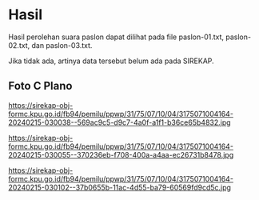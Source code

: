 # Hasil

Hasil perolehan suara paslon dapat dilihat pada file paslon-01.txt, paslon-02.txt, dan paslon-03.txt.

Jika tidak ada, artinya data tersebut belum ada pada SIREKAP.

## Foto C Plano

https://sirekap-obj-formc.kpu.go.id/fb94/pemilu/ppwp/31/75/07/10/04/3175071004164-20240215-030038--569ac9c5-d9c7-4a0f-a1f1-b36ce65b4832.jpg

https://sirekap-obj-formc.kpu.go.id/fb94/pemilu/ppwp/31/75/07/10/04/3175071004164-20240215-030055--370236eb-f708-400a-a4aa-ec26731b8478.jpg

https://sirekap-obj-formc.kpu.go.id/fb94/pemilu/ppwp/31/75/07/10/04/3175071004164-20240215-030102--37b0655b-11ac-4d55-ba79-60569fd9cd5c.jpg
